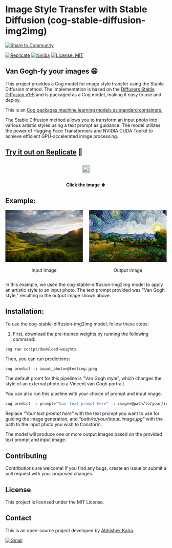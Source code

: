 # Image Style Transfer with Stable Diffusion (cog-stable-diffusion-img2img)

[![Share to Community](https://huggingface.co/datasets/huggingface/badges/raw/main/powered-by-huggingface-dark.svg)](https://huggingface.co)


[![Replicate](https://replicate.com/replicate/stable-diffusion-img2img/badge)](https://replicate.com/replicate/stable-diffusion-img2img) 
[![Nvidia](https://img.shields.io/badge/NVIDIA-GPU-green)](https://www.nvidia.com/)
[![License: MIT](https://img.shields.io/badge/License-MIT-yellow.svg)](https://opensource.org/licenses/MIT)

## Van Gogh-fy your images 😄

This project provides a Cog model for image style transfer using the Stable Diffusion method. The implementation is based on the [Diffusers Stable Diffusion v1-5](https://huggingface.co/runwayml/stable-diffusion-v1-5) and is packaged as a Cog model, making it easy to use and deploy.

This is an [Cog packages machine learning models as standard containers.](https://github.com/replicate/cog)

The Stable Diffusion method allows you to transform an input photo into various artistic styles using a text prompt as guidance. The model utilizes the power of Hugging Face Transformers and NVIDIA CUDA Toolkit to achieve efficient GPU-accelerated image processing.

## [Try it out on Replicate](https://replicate.com/abhishek7kalra/vangogh/) 🚀

<div style="display: flex; justify-content: center; align-items: center; padding: 10px;">
    <a href="https://replicate.com/abhishek7kalra/vangogh/">
        <img src="https://images.yourstory.com/cs/2/96eabe90392211eb93f18319e8c07a74/Imagejtb7-1684960500563.jpg" style="width: 100%; border: 5px solid #ccc;">
    </a>
</div>
<p align="center"><strong>Click the image ⬆️</strong></p>

## Example:


<div style="display: flex;">
    <div style="text-align: center; flex: 50%; margin-right: 20px;">
        <img src="testimg.jpeg" alt="Input Image" width="500">
        <p>Input Image</p>
    </div>
    <div style="text-align: center; flex: 50%;">
        <img src="output.png" alt="Output Image" width="500">
        <p>Output Image</p>
    </div>
</div>



In this example, we used the cog-stable-diffusion-img2img model to apply an artistic style to an input photo. The text prompt provided was "Van Gogh style," resulting in the output image shown above.


## Installation:

To use the cog-stable-diffusion-img2img model, follow these steps:

1. First, download the pre-trained weights by running the following command:

```bash
cog run script/download-weights
```

Then, you can run predictions:

    cog predict -i input_photo=@testimg.jpeg

The default promt for this pipeline is "Van Gogh style", which changes the style of an external photo to a Vincent van Gogh portrait.

You can also run this pipeline with your choice of prompt and input image.

```bash
cog predict -i prompt="Your text prompt here" -i image=@path/to/your/input_image.jpg
```
Replace *"Your text prompt here"* with the text prompt you want to use for guiding the image generation, and *"path/to/your/input_image.jpg"* with the path to the input photo you wish to transform.

The model will produce one or more output images based on the provided text prompt and input image.

## Contributing

Contributions are welcome! If you find any bugs, create an issue or submit a pull request with your proposed changes.

## License

This project is licensed under the MIT License.

## Contact

This is an open-source project developed by [Abhishek Kalra](https://github.com/abhishek7kalra). 

[![Gmail](https://img.shields.io/badge/Gmail-D14836?style=for-the-badge&logo=gmail&logoColor=white)](mailto:abhishek7.kalra@gmail.com)
